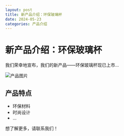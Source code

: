 ```yaml
---
layout: post
title: 新产品介绍：环保玻璃杯
date: 2024-05-23
categories: 产品介绍
---
```


# 新产品介绍：环保玻璃杯

我们荣幸地宣布，我们的新产品——环保玻璃杯现已上市...

![产品图片](/assets/images/new-product2.jpg)

## 产品特点

- 环保材料
- 时尚设计
- ...

想了解更多，请联系我们！